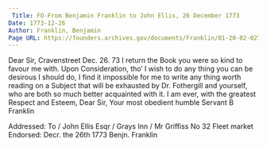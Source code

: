 ```yaml
---
 Title: FO-From Benjamin Franklin to John Ellis, 26 December 1773
Date: 1773-12-26
Author: Franklin, Benjamin
Page URL: https://founders.archives.gov/documents/Franklin/01-20-02-0274
---
```


Dear Sir,
Cravenstreet Dec. 26. 73
I return the Book you were so kind to favour me with. Upon Consideration, tho’ I wish to do any thing you can be desirous I should do, I find it impossible for me to write any thing worth reading on a Subject that will be exhausted by Dr. Fothergill and yourself, who are both so much better acquainted with it. I am ever, with the greatest Respect and Esteem, Dear Sir, Your most obedient humble Servant
B Franklin
 
Addressed: To / John Ellis Esqr / Grays Inn / Mr Griffiss No 32 Fleet market
Endorsed: Decr. the 26th 1773 Benjn. Franklin

